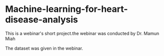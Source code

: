 # Machine-learning-for-heart-disease-analysis
This is a webinar's short project.the webinar was conducted by Dr. Mamun Miah

The dataset was given in the webinar. 
